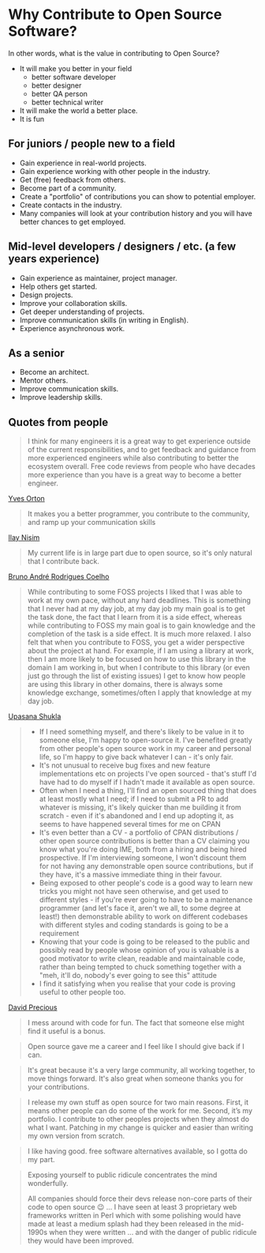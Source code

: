 # Why Contribute to Open Source Software?

In other words, what is the value in contributing to Open Source?

* It will make you better in your field
    * better software developer
    * better designer
    * better QA person
    * better technical writer
* It will make the world a better place.
* It is fun

## For juniors / people new to a field

* Gain experience in real-world projects.
* Gain experience working with other people in the industry.
* Get (free) feedback from others.
* Become part of a community.
* Create a "portfolio" of contributions you can show to potential employer.
* Create contacts in the industry.
* Many companies will look at your contribution history and you will have better chances to get employed.

## Mid-level developers / designers / etc. (a few years experience)

* Gain experience as maintainer, project manager.
* Help others get started.
* Design projects.
* Improve your collaboration skills.
* Get deeper understanding of projects.
* Improve communication skills (in writing in English).
* Experience asynchronous work.

## As a senior

* Become an architect.
* Mentor others.
* Improve communication skills.
* Improve leadership skills.

## Quotes from people

> I think for many engineers it is a great way to get experience outside of the current responsibilities, and to get feedback and guidance from more experienced engineers while also contributing to better the ecosystem overall. Free code reviews from people who have decades more experience than you have is a great way to become a better engineer.

[Yves Orton](https://www.linkedin.com/in/yvesorton/)

> It makes you a better programmer, you contribute to the community, and ramp up your communication skills

[Ilay Nisim](https://www.linkedin.com/in/ilay-nisim-9561369/)

> My current life is in large part due to open source, so it's only natural that I contribute back.

[Bruno André Rodrigues Coelho](https://www.linkedin.com/in/brodriguesco/)

> While contributing to some FOSS projects I liked that I was able to work at my own pace, without any hard deadlines. This is something that I never had at my day job, at my day job my main goal is to get the task done, the fact that I learn from it is a side effect, whereas while contributing to FOSS my main goal is to gain knowledge and the completion of the task is a side effect. It is much more relaxed. I also felt that when you contribute to FOSS, you get a wider perspective about the project at hand. For example, if I am using a library at work, then I am more likely to be focused on how to use this library in the domain I am working in, but when I contribute to this library (or even just go through the list of existing issues) I get to know how people are using this library in other domains, there is always some knowledge exchange, sometimes/often I apply that knowledge at my day job.

[Upasana Shukla](https://www.linkedin.com/in/upasana-shukla/)

> * If I need something myself, and there's likely to be value in it to someone else, I'm happy to open-source it. I've benefited greatly from other people's open source work in my career and personal life, so I'm happy to give back whatever I can - it's only fair.
> * It's not unusual to receive bug fixes and new feature implementations etc on projects I've open sourced - that's stuff I'd have had to do myself if I hadn't made it available as open source.
> * Often when I need a thing, I'll find an open sourced thing that does at least mostly what I need; if I need to submit a PR to add whatever is missing, it's likely quicker than me building it from scratch - even if it's abandoned and I end up adopting it, as seems to have happened several times for me on CPAN
> * It's even better than a CV - a portfolio of CPAN distributions / other open source contributions is better than a CV claiming you know what you're doing IME, both from a hiring and being hired prospective. If I'm interviewing someone, I won't discount them for not having any demonstrable open source contributions, but if they have, it's a massive immediate thing in their favour.
> * Being exposed to other people's code is a good way to learn new tricks you might not have seen otherwise, and get used to different styles - if you're ever going to have to be a maintenance programmer (and let's face it, aren't we all, to some degree at least!) then demonstrable ability to work on different codebases with different styles and coding standards is going to be a requirement
> * Knowing that your code is going to be released to the public and possibly read by people whose opinion of you is valuable is a good motivator to write clean, readable and maintainable code, rather than being tempted to chuck something together with a "meh, it'll do, nobody's ever going to see this" attitude
> * I find it satisfying when you realise that your code is proving useful to other people too.

[David Precious](https://www.linkedin.com/in/bigpresh/)


> I mess around with code for fun. The fact that someone else might find it useful is a bonus.

> Open source gave me a career and I feel like I should give back if I can.

> It's great because it's a very large community, all working together, to move things forward. It's also great when someone thanks you for your contributions.

> I release my own stuff as open source for two main reasons. First, it means other people can do some of the work for me. Second, it’s my portfolio.
> I contribute to other peoples projects when they almost do what I want. Patching in my change is quicker and easier than writing my own version from scratch.

> I like having good. free software alternatives available, so I gotta do my part.


> Exposing yourself to public ridicule concentrates the mind wonderfully.
>
> All companies should force their devs release non-core parts of their code to open source 😉 ...
> I have seen at least 3 proprietary web frameworks written in Perl which with some polishing would have made at least a medium splash had they been released in the mid-1990s when they were written ... and with the danger of public ridicule they would have been improved.

